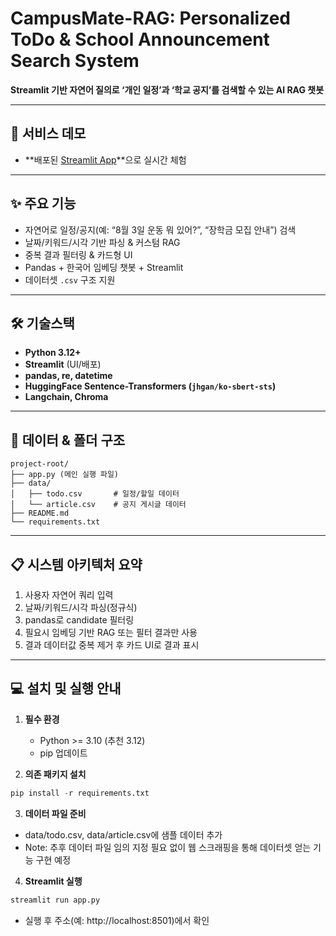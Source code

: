 # CampusMate-RAG: Personalized ToDo & School Announcement Search System

**Streamlit 기반 자연어 질의로 ‘개인 일정’과 ‘학교 공지’를 검색할 수 있는 AI RAG 챗봇**

---

## 🌟 서비스 데모

- **배포된 [Streamlit App](https://campusmate-rag.streamlit.app/)**으로 실시간 체험

---

## ✨ 주요 기능

- 자연어로 일정/공지(예: “8월 3일 운동 뭐 있어?”, “장학금 모집 안내”) 검색
- 날짜/키워드/시각 기반 파싱 & 커스텀 RAG
- 중복 결과 필터링 & 카드형 UI
- Pandas + 한국어 임베딩 챗봇 + Streamlit
- 데이터셋 `.csv` 구조 지원

---

## 🛠️ 기술스택

- **Python 3.12+**
- **Streamlit** (UI/배포)
- **pandas, re, datetime**
- **HuggingFace Sentence-Transformers (`jhgan/ko-sbert-sts`)**
- **Langchain, Chroma**

---

## 💾 데이터 & 폴더 구조
```plaintext
project-root/
├── app.py (메인 실행 파일)
├── data/
│   ├── todo.csv       # 일정/할일 데이터
│   └── article.csv    # 공지 게시글 데이터
├── README.md
└── requirements.txt
```

---

## 📋 시스템 아키텍처 요약

1. 사용자 자연어 쿼리 입력
2. 날짜/키워드/시각 파싱(정규식)
3. pandas로 candidate 필터링
4. 필요시 임베딩 기반 RAG 또는 필터 결과만 사용
5. 결과 데이터값 중복 제거 후 카드 UI로 결과 표시

---

## 💻 설치 및 실행 안내

1. **필수 환경**
   - Python >= 3.10 (추천 3.12)
   - pip 업데이트

2. **의존 패키지 설치**
```python
pip install -r requirements.txt
```

3. **데이터 파일 준비**
- data/todo.csv, data/article.csv에 샘플 데이터 추가
- Note: 추후 데이터 파일 임의 지정 필요 없이 웹 스크래핑을 통해 데이터셋 얻는 기능 구현 예정

4. **Streamlit 실행**
```python
streamlit run app.py
```
- 실행 후 주소(예: http://localhost:8501)에서 확인
